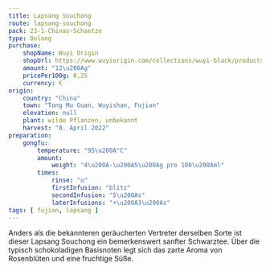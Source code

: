 ```yaml
---
title: Lapsang Souchong
route: lapsang-souchong
pack: 23-1-Chinas-Schaetze
type: Oolong
purchase:
    shopName: Wuyi Origin
    shopUrl: https://www.wuyiorigin.com/collections/wuyi-black/products/wild-lapsang-souchong-%E9%87%8E%E7%94%9F%E5%B0%8F%E7%A7%8D2022?variant=39907726131288
    amount: "12\u200Ag"
    pricePer100g: 0,25
    currency: €
origin:
    country: "China"
    town: "Tong Mu Guan, Wuyishan, Fujian"
    elevation: null
    plant: wilde Pflanzen, unbekannt
    harvest: "8. April 2022"
preparation:
    gongfu:
        temperature: "95\u200A°C"
        amount:
            weight: "4\u200A-\u200A5\u200Ag pro 100\u200Aml"
        times:
            rinse: "⦻"
            firstInfusion: "blitz"
            secondInfusion: "5\u200As"
            laterInfusions: "+\u200A3\u200As"
tags: [ fujian, lapsang ]
---
```

Anders als die bekannteren geräucherten Vertreter derselben Sorte ist dieser Lapsang Souchong ein bemerkenswert sanfter Schwarztee. Über die typisch schokoladigen Basisnoten legt sich das zarte Aroma von Rosenblüten und eine fruchtige Süße.